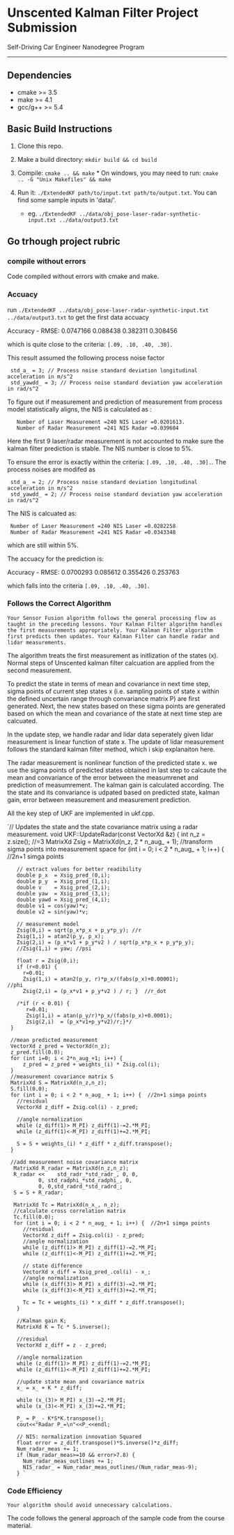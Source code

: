 # Unscented Kalman Filter Project Submission
Self-Driving Car Engineer Nanodegree Program

---

## Dependencies

  * cmake >= 3.5
  * make >= 4.1
  * gcc/g++ >= 5.4

## Basic Build Instructions

  1. Clone this repo.
  
  2. Make a build directory: `mkdir build && cd build`
  
  3. Compile: `cmake .. && make` 
    * On windows, you may need to run: `cmake .. -G "Unix Makefiles" && make`
    
  4. Run it: `./ExtendedKF path/to/input.txt path/to/output.txt`. You can find
   some sample inputs in 'data/'.
   
      - eg. `./ExtendedKF ../data/obj_pose-laser-radar-synthetic-input.txt ../data/output3.txt`


## Go trhough project rubric 

### compile without errors 

Code compiled without errors with cmake and make.


### Accuacy 
run `./ExtendedKF ../data/obj_pose-laser-radar-synthetic-input.txt  
../data/output3.txt` to get the first data accuacy

Accuracy - RMSE:
0.0747166
0.088438
0.382311
0.308456

which is quite close to the criteria:
`[.09, .10, .40, .30].`

This result assumed the following process noise factor 

     std_a_ = 3; // Process noise standard deviation longitudinal acceleration in m/s^2
     std_yawdd_ = 3; // Process noise standard deviation yaw acceleration in rad/s^2

To figure out if measurement and prediction of measurement from process model statistically aligns, the NIS is calculated as :

       Number of Laser Measurement =240 NIS Laser =0.0201613. 
       Number of Radar Measurement =241 NIS Radar =0.039604
       
Here the first 9 laser/radar measurement is not accounted to make sure the kalman filter prediction is stable. The NIS number is close to 5%. 

To ensure the error is exactly within the criteria: `[.09, .10, .40, .30].`. The process noises are modifed as

     std_a_ = 2; // Process noise standard deviation longitudinal acceleration in m/s^2
     std_yawdd_ = 2; // Process noise standard deviation yaw acceleration in rad/s^2
     
 The NIS is calcuated as:
 
     Number of Laser Measurement =240 NIS Laser =0.0282258
     Number of Radar Measurement =241 NIS Radar =0.0343348
which are still within 5%. 

The accuacy for the prediction is:

Accuracy - RMSE:
0.0700293
 0.085612
 0.355426
 0.253763

which falls into the criteria `[.09, .10, .40, .30].`

### Follows the Correct Algorithm

`Your Sensor Fusion algorithm follows the general processing flow as taught in the preceding lessons.
Your Kalman Filter algorithm handles the first measurements appropriately.
Your Kalman Filter algorithm first predicts then updates.
Your Kalman Filter can handle radar and lidar measurements.`

The algorithm treats the first measurement as initlization of the states (x). Normal steps of Unscented kalman filter calcuation are applied from the second measurement.  

To predict the state in terms of mean and covariance in next time step, sigma points of current step states x (i.e. sampling points of state x within the defined uncertain range through convariance matrix P) are first generated. Next, the new states based on these sigma points are generated based on which the mean and covariance of the state at next time step are calcuated.

In the update step, we handle radar and lidar data seperately given lidar measurement is linear function of state x. The update of lidar measurement follows the standard kalman filter method, which i skip explanaiton here. 

The radar measurement is nonlinear function of the predicted state x. we use the sigma points of predicted states obtained in last step to calcaute the mean and convariance of the error between the measumrenet and prediction of measumrement. The kalman gain is calculated according. The the state and its convariance is udpated based on predicted state, kalman gain, error between measurement and measurement prediction. 

All the key step of UKF are implemented in ukf.cpp. 

`// Updates the state and the state covariance matrix using a radar measurement.
void UKF::UpdateRadar(const VectorXd &z) {
     int n_z = z.size(); //=3
     MatrixXd Zsig = MatrixXd(n_z, 2 * n_aug_ + 1);
     //transform sigma points into measurement space
     for (int i = 0; i < 2 * n_aug_ + 1; i++) {  //2n+1 simga points

       // extract values for better readibility
       double p_x  = Xsig_pred_(0,i);
       double p_y  = Xsig_pred_(1,i);
       double v    = Xsig_pred_(2,i);
       double yaw  = Xsig_pred_(3,i);
       double yawd = Xsig_pred_(4,i);
       double v1 = cos(yaw)*v;
       double v2 = sin(yaw)*v;

       // measurement model
       Zsig(0,i) = sqrt(p_x*p_x + p_y*p_y); //r
       Zsig(1,i) = atan2(p_y, p_x);
       Zsig(2,i) = (p_x*v1 + p_y*v2 ) / sqrt(p_x*p_x + p_y*p_y);
       //Zsig(1,i) = yaw; //psi

       float r = Zsig(0,i);
       if (r<0.01) {
         r=0.01;
         Zsig(1,i) = atan2(p_y, r)*p_x/(fabs(p_x)+0.00001);                              //phi
         Zsig(2,i) = (p_x*v1 + p_y*v2 ) / r; }  //r_dot

       /*if (r < 0.01) {
          r=0.01;
          Zsig(1,i) = atan(p_y/r)*p_x/(fabs(p_x)+0.0001);
          Zsig(2,i)  = (p_x*v1+p_y*v2)/r;}*/
     }

     //mean predicted measurement
     VectorXd z_pred = VectorXd(n_z);
     z_pred.fill(0.0);
     for (int i=0; i < 2*n_aug_+1; i++) {
         z_pred = z_pred + weights_(i) * Zsig.col(i);
     }
     //measurement covariance matrix S
     MatrixXd S = MatrixXd(n_z,n_z);
     S.fill(0.0);
     for (int i = 0; i < 2 * n_aug_ + 1; i++) {  //2n+1 simga points
       //residual
       VectorXd z_diff = Zsig.col(i) - z_pred;

       //angle normalization
       while (z_diff(1)> M_PI) z_diff(1)-=2.*M_PI;
       while (z_diff(1)<-M_PI) z_diff(1)+=2.*M_PI;

       S = S + weights_(i) * z_diff * z_diff.transpose();
     }

     //add measurement noise covariance matrix
      MatrixXd R_radar = MatrixXd(n_z,n_z);
      R_radar <<    std_radr_*std_radr_, 0, 0,
              0, std_radphi_*std_radphi_, 0,
              0, 0,std_radrd_*std_radrd_;
      S = S + R_radar;

      MatrixXd Tc = MatrixXd(n_x_, n_z);
      //calculate cross correlation matrix
      Tc.fill(0.0);
      for (int i = 0; i < 2 * n_aug_ + 1; i++) {  //2n+1 simga points
         //residual
         VectorXd z_diff = Zsig.col(i) - z_pred;
         //angle normalization
         while (z_diff(1)> M_PI) z_diff(1)-=2.*M_PI;
         while (z_diff(1)<-M_PI) z_diff(1)+=2.*M_PI;

         // state difference
         VectorXd x_diff = Xsig_pred_.col(i) - x_;
         //angle normalization
         while (x_diff(3)> M_PI) x_diff(3)-=2.*M_PI;
         while (x_diff(3)<-M_PI) x_diff(3)+=2.*M_PI;

         Tc = Tc + weights_(i) * x_diff * z_diff.transpose();
       }

       //Kalman gain K;
       MatrixXd K = Tc * S.inverse();

       //residual
       VectorXd z_diff = z - z_pred;

       //angle normalization
       while (z_diff(1)> M_PI) z_diff(1)-=2.*M_PI;
       while (z_diff(1)<-M_PI) z_diff(1)+=2.*M_PI;

       //update state mean and covariance matrix
       x_ = x_ + K * z_diff;

       while (x_(3)> M_PI) x_(3)-=2.*M_PI;
       while (x_(3)<-M_PI) x_(3)+=2.*M_PI;

       P_ = P_ - K*S*K.transpose();
       cout<<"Radar P_=\n"<<P_<<endl;

       // NIS: normalization innovation Squared
       float error = z_diff.transpose()*S.inverse()*z_diff;
       Num_radar_meas += 1;
       if (Num_radar_meas>=10 && error>7.8) {
         Num_radar_meas_outlines += 1;
         NIS_radar_ = Num_radar_meas_outlines/(Num_radar_meas-9);
       } `



### Code Efficiency

`Your algorithm should avoid unnecessary calculations.`

The code follows the general approach of the sample code from the course material. 



